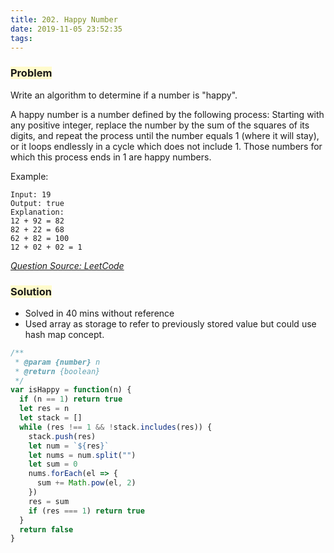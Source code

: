 ```yaml
---
title: 202. Happy Number
date: 2019-11-05 23:52:35
tags:
---
```


### <span style="background-color: #FFFBCC"> Problem

Write an algorithm to determine if a number is "happy".

A happy number is a number defined by the following process: Starting with any positive integer, replace the number by the sum of the squares of its digits, and repeat the process until the number equals 1 (where it will stay), or it loops endlessly in a cycle which does not include 1. Those numbers for which this process ends in 1 are happy numbers.

<!--more -->

Example:

```
Input: 19
Output: true
Explanation:
12 + 92 = 82
82 + 22 = 68
62 + 82 = 100
12 + 02 + 02 = 1
```

_[Question Source: LeetCode](https://leetcode.com/problems/happy-number/)_

### <span style="background-color: #FFFBCC"> Solution

- Solved in 40 mins without reference
- Used array as storage to refer to previously stored value but could use hash map concept.

```javascript
/**
 * @param {number} n
 * @return {boolean}
 */
var isHappy = function(n) {
  if (n == 1) return true
  let res = n
  let stack = []
  while (res !== 1 && !stack.includes(res)) {
    stack.push(res)
    let num = `${res}`
    let nums = num.split("")
    let sum = 0
    nums.forEach(el => {
      sum += Math.pow(el, 2)
    })
    res = sum
    if (res === 1) return true
  }
  return false
}
```

